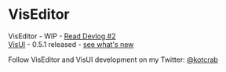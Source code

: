 VisEditor
=========

VisEditor - WIP - [Read Devlog #2](http://kotcrab.com/blog/2015/02/06/viseditor-devlog-number-2/) <br>
[VisUI](https://github.com/kotcrab/VisEditor/wiki/VisUI) - 0.5.1 released - [see what's new](http://kotcrab.com/blog/2015/01/27/visui-051-released/)

Follow VisEditor and VisUI development on my Twitter: [@kotcrab](https://twitter.com/kotcrab)
